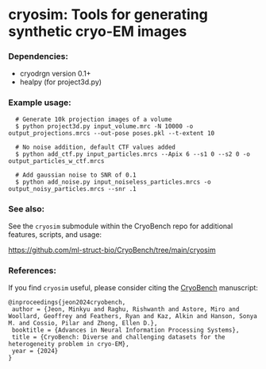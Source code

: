 # cryosim: Tools for generating synthetic cryo-EM images

### Dependencies:
* cryodrgn version 0.1+
* healpy (for project3d.py)

### Example usage:
```
  # Generate 10k projection images of a volume
  $ python project3d.py input_volume.mrc -N 10000 -o output_projections.mrcs --out-pose poses.pkl --t-extent 10

  # No noise addition, default CTF values added
  $ python add_ctf.py input_particles.mrcs --Apix 6 --s1 0 --s2 0 -o output_particles_w_ctf.mrcs
  
  # Add gaussian noise to SNR of 0.1
  $ python add_noise.py input_noiseless_particles.mrcs -o output_noisy_particles.mrcs --snr .1
```
### See also:

See the `cryosim` submodule within the CryoBench repo for additional features, scripts, and usage:

https://github.com/ml-struct-bio/CryoBench/tree/main/cryosim

### References:

If you find `cryosim` useful, please consider citing the [CryoBench](https://cryobench.cs.princeton.edu/) manuscript:

```
@inproceedings{jeon2024cryobench,
 author = {Jeon, Minkyu and Raghu, Rishwanth and Astore, Miro and Woollard, Geoffrey and Feathers, Ryan and Kaz, Alkin and Hanson, Sonya M. and Cossio, Pilar and Zhong, Ellen D.},
 booktitle = {Advances in Neural Information Processing Systems},
 title = {CryoBench: Diverse and challenging datasets for the heterogeneity problem in cryo-EM},
 year = {2024}
}
```
